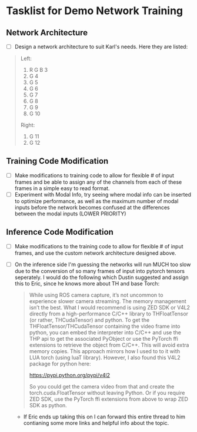 # Tasklist for Demo Network Training

## Network Architecture

- [ ] Design a network architecture to suit Karl's needs. Here they are listed:

> Left:
> 1) R G B 3
> 2) G 4
> 3) G 5
> 4) G 6
> 5) G 7
> 6) G 8
> 7) G 9
> 8) G 10
> 
> Right:
> 1) G 11
> 2) G 12

## Training Code Modification

- [ ] Make modifications to training code to allow for flexible # of input frames and be able to assign any of the channels from each of these frames in a simple easy to read format.
- [ ] Experiment with Modal Info, try seeing where modal info can be inserted to optimize performance, as well as the maximum number of modal inputs before the network becomes confused at the differences between the modal inputs (LOWER PRIORITY)

## Inference Code Modification

- [ ] Make modifications to the training code to allow for flexible # of input frames, and use the custom network architecture designed above.
- [ ] On the inference side I'm guessing the networks will run MUCH too slow due to the conversion of so many frames of input into pytorch tensors seperately. I would do the following which Dustin suggested and assign this to Eric, since he knows more about TH and base Torch:

    > While using ROS camera capture, it’s not uncommon to experience slower camera streaming.   The memory management isn’t the best.  What I would recommend is using ZED SDK or V4L2 directly from a high-performance C/C++ library to THFloatTensor (or rather, THCudaTensor) and python.  To get the THFloatTensor/THCudaTensor containing the video frame into python, you can embed the interpreter into C/C++ and use the THP api to get the associated PyObject or use the PyTorch ffi extensions to retrieve the object from C/C++.  This will avoid extra memory copies.  This approach mirrors how I used to to it with LUA torch (using luaT library).   However, I also found this V4L2 package for python here:
    >  
    > https://pypi.python.org/pypi/v4l2
    >   
    > So you could get the camera video from that and create the torch.cuda.FloatTensor without leaving Python.  Or if you require ZED SDK, use the PyTorch ffi extensions from above to wrap ZED SDK as python.

    - If Eric ends up taking this on I can forward this entire thread to him contianing some more links and helpful info about the topic.
